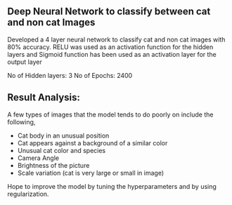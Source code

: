 ## Deep Neural Network to classify between cat and non cat Images

Developed a 4 layer neural network to classify cat and non cat images with 80% accuracy. RELU was used as an activation function for the hidden layers and Sigmoid function has been used as an activation layer for the output layer

No of Hidden layers: 3
No of Epochs: 2400

## Result Analysis:

A few types of images that the model tends to do poorly on include the following,

* Cat body in an unusual position
* Cat appears against a background of a similar color
* Unusual cat color and species
* Camera Angle
* Brightness of the picture
* Scale variation (cat is very large or small in image)

Hope to improve the model by tuning the hyperparameters and by using regularization.

